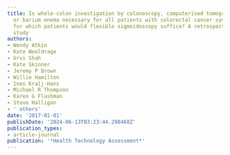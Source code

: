 ```yaml
---
title: Is whole-colon investigation by colonoscopy, computerised tomography colonography
  or barium enema necessary for all patients with colorectal cancer symptoms, and
  for which patients would flexible sigmoidoscopy suffice? A retrospective cohort
  study
authors:
- Wendy Atkin
- Kate Wooldrage
- Urvi Shah
- Kate Skinner
- Jeremy P Brown
- Willie Hamilton
- Ines Kralj-Hans
- Michael R Thompson
- Karen G Flashman
- Steve Halligan
- ' others'
date: '2017-01-01'
publishDate: '2024-06-13T03:23:44.298468Z'
publication_types:
- article-journal
publication: '*Health Technology Assessment*'
---
```

